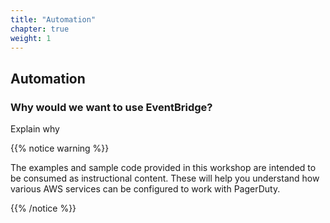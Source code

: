```yaml
---
title: "Automation"
chapter: true
weight: 1
---
```


## Automation

### Why would we want to use EventBridge?

Explain why

{{% notice warning %}}
<p style='text-align: left;'>
The examples and sample code provided in this workshop are intended to be consumed as instructional content. These will help you understand how various AWS services can be configured to work with PagerDuty.
</p>
{{% /notice %}}